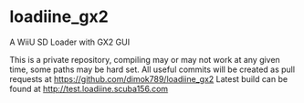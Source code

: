 # loadiine_gx2
A WiiU SD Loader with GX2 GUI

This is a private repository, compiling may or may not work at any given time, some paths may be hard set.
All useful commits will be created as pull requests at https://github.com/dimok789/loadiine_gx2 
Latest build can be found at http://test.loadiine.scuba156.com
